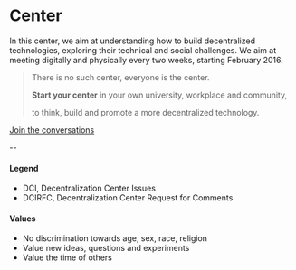 # Center

In this center, we aim at understanding how to build decentralized technologies, exploring their technical and social challenges. We aim at meeting digitally and physically every two weeks, starting February 2016.

> There is no such center, everyone is the center.
>
> __Start your center__ in your own university, workplace and community,
>
> to think, build and promote a more decentralized technology.

[Join the conversations](https://github.com/decentralization/center/issues)

--

#### Legend
- DCI, Decentralization Center Issues
- DCIRFC, Decentralization Center Request for Comments

#### Values
- No discrimination towards age, sex, race, religion
- Value new ideas, questions and experiments
- Value the time of others
